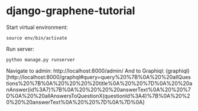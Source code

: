 # django-graphene-tutorial


Start virtual environment:

`source env/bin/activate`

Run server:

`python manage.py runserver`

Navigate to admin: http://localhost:8000/admin/
And to Graphiql: (graphiql)[http://localhost:8000/graphql#query=query%20%7B%0A%20%20allQuestions%20%7B%0A%20%20%20%20title%0A%20%20%7D%0A%20%20anAnswer(id%3A7)%7B%0A%20%20%20%20answerText%0A%20%20%7D%0A%20%20allAnswersToQuestionX(questionId%3A4)%7B%0A%20%20%20%20answerText%0A%20%20%7D%0A%7D%0A]

